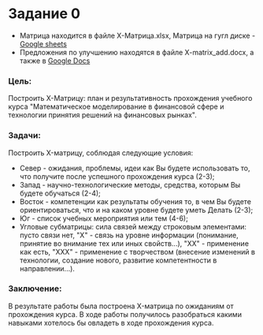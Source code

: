# Задание 0 
* Матрица находится в файле X-Матрица.xlsx, Матрица на гугл диске - [Google sheets](https://docs.google.com/spreadsheets/d/1ZGQmSy1kTl4EOLnHBcyetVEw9B5OUvyL/edit?usp=sharing&ouid=115741536613049067555&rtpof=true&sd=true)
* Предложения по улучшению находятся в файле X-matrix_add.docx, а также в [Google Docs](https://docs.google.com/document/d/1AMlDWFt3QehrSnJp8k6Uz2a01V0MBqGhyQTKquuEUwk/edit?usp=sharing)
### Цель: 

Построить Х-Матрицу: план и результативность прохождения учебного курса
"Математическое моделирование в финансовой сфере и технологии принятия
решений на финансовых рынках".

### Задачи: 
Построить X-матрицу, соблюдая следующие условия: 
* Север - ожидания, проблемы, идеи как Вы будете использовать то, что получите после успешного прохождения курса (2-3);
* Запад - научно-технологические методы, средства, которым Вы будете обучаться (2-4);
* Восток - компетенции как результаты обучения то, в чем Вы будете ориентироваться, что и на каком уровне будете уметь Делать (2-3);
* Юг - список учебных мероприятия или тем (4-6);
* Угловые субматрицы: сила связей между строковым элементами: пусто связи нет, "Х" - связь на уровне информации (понимание, принятие во внимание тех или иных свойств...), "ХХ" - применение как есть, "ХХХ" - применение с творчеством (внесение изменений в технологии, создание нового, развитие компетентности в направлении...). 

### Заключение:
В результате работы была построена X-матрица по ожиданиям от прохождения курса. В ходе работы получилось разобраться какими навыками хотелось бы овладеть в ходе прохождения курса.
